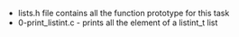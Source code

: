 * lists.h file contains all the function prototype for this task
* 0-print_listint.c - prints all the element of a listint_t list

